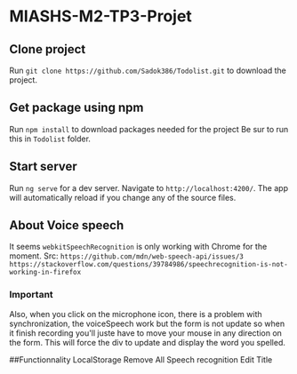 # MIASHS-M2-TP3-Projet

## Clone project

Run `git clone https://github.com/Sadok386/Todolist.git` to download the project.

## Get package using npm

Run `npm install` to download packages needed for the project
Be sur to run this in `Todolist` folder.

## Start server

Run `ng serve` for a dev server. Navigate to `http://localhost:4200/`. The app will automatically reload if you change any of the source files.

## About Voice speech
It seems `webkitSpeechRecognition` is only working with Chrome for the moment.
Src: `https://github.com/mdn/web-speech-api/issues/3`
     `https://stackoverflow.com/questions/39784986/speechrecognition-is-not-working-in-firefox`

### Important 
Also, when you click on the microphone icon, there is a problem with synchronization, the voiceSpeech work but the form is not update so when it finish recording you'll juste have to move your mouse in any direction on the form. This will force the div to update and display the word you spelled.

##Functionnality
LocalStorage
Remove All
Speech recognition
Edit Title
